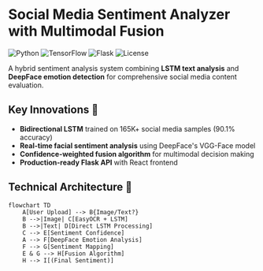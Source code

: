 # Social Media Sentiment Analyzer with Multimodal Fusion

![Python](https://img.shields.io/badge/Python-3.8%2B-blue)
![TensorFlow](https://img.shields.io/badge/TensorFlow-2.12-orange)
![Flask](https://img.shields.io/badge/Flask-2.3-lightgrey)
![License](https://img.shields.io/badge/License-MIT-green)

A hybrid sentiment analysis system combining **LSTM text analysis** and **DeepFace emotion detection** for comprehensive social media content evaluation.

## Key Innovations 🚀
- **Bidirectional LSTM** trained on 165K+ social media samples (90.1% accuracy)
- **Real-time facial sentiment analysis** using DeepFace's VGG-Face model
- **Confidence-weighted fusion algorithm** for multimodal decision making
- **Production-ready Flask API** with React frontend

## Technical Architecture 🧠
```mermaid
flowchart TD
    A[User Upload] --> B{Image/Text?}
    B -->|Image| C[EasyOCR + LSTM]
    B -->|Text| D[Direct LSTM Processing]
    C --> E[Sentiment Confidence]
    A --> F[DeepFace Emotion Analysis]
    F --> G[Sentiment Mapping]
    E & G --> H[Fusion Algorithm]
    H --> I[(Final Sentiment)]
